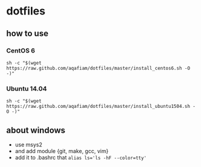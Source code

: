 # dotfiles

## how to use

### CentOS 6

```
sh -c "$(wget https://raw.github.com/aqafiam/dotfiles/master/install_centos6.sh -O -)"
```

### Ubuntu 14.04

```
sh -c "$(wget https://raw.github.com/aqafiam/dotfiles/master/install_ubuntu1504.sh -O -)"
```

## about windows

- use msys2
- and add module {git, make, gcc, vim}
- add it to .bashrc that `alias ls='ls -hF --color=tty'`
